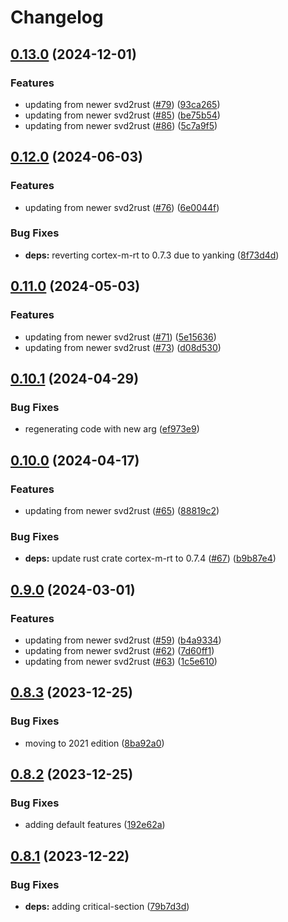 # Changelog

## [0.13.0](https://github.com/xmc-rs/xmc4700/compare/v0.12.0...v0.13.0) (2024-12-01)


### Features

* updating from newer svd2rust ([#79](https://github.com/xmc-rs/xmc4700/issues/79)) ([93ca265](https://github.com/xmc-rs/xmc4700/commit/93ca265dd80957f0b17027a6b4034c4efdec0b7b))
* updating from newer svd2rust ([#85](https://github.com/xmc-rs/xmc4700/issues/85)) ([be75b54](https://github.com/xmc-rs/xmc4700/commit/be75b54afb0d30959a402defb4a8ef6bd298bcf4))
* updating from newer svd2rust ([#86](https://github.com/xmc-rs/xmc4700/issues/86)) ([5c7a9f5](https://github.com/xmc-rs/xmc4700/commit/5c7a9f5b944030c59a8c47db0fb5d2b72757bdfe))

## [0.12.0](https://github.com/xmc-rs/xmc4700/compare/v0.11.0...v0.12.0) (2024-06-03)


### Features

* updating from newer svd2rust ([#76](https://github.com/xmc-rs/xmc4700/issues/76)) ([6e0044f](https://github.com/xmc-rs/xmc4700/commit/6e0044fd2c2d96fa21c0afc3d5bf75a6a8822f10))


### Bug Fixes

* **deps:** reverting cortex-m-rt to 0.7.3 due to yanking ([8f73d4d](https://github.com/xmc-rs/xmc4700/commit/8f73d4ded393793e7a9b145f0063d9110d37d088))

## [0.11.0](https://github.com/xmc-rs/xmc4700/compare/v0.10.1...v0.11.0) (2024-05-03)


### Features

* updating from newer svd2rust ([#71](https://github.com/xmc-rs/xmc4700/issues/71)) ([5e15636](https://github.com/xmc-rs/xmc4700/commit/5e15636448c4f477256b0f196f266e555d646b99))
* updating from newer svd2rust ([#73](https://github.com/xmc-rs/xmc4700/issues/73)) ([d08d530](https://github.com/xmc-rs/xmc4700/commit/d08d53020610707e263d739c1bde958914b150ad))

## [0.10.1](https://github.com/xmc-rs/xmc4700/compare/v0.10.0...v0.10.1) (2024-04-29)


### Bug Fixes

* regenerating code with new arg ([ef973e9](https://github.com/xmc-rs/xmc4700/commit/ef973e9e7945573608c96aba1fb5c69098974c9f))

## [0.10.0](https://github.com/xmc-rs/xmc4700/compare/v0.9.0...v0.10.0) (2024-04-17)


### Features

* updating from newer svd2rust ([#65](https://github.com/xmc-rs/xmc4700/issues/65)) ([88819c2](https://github.com/xmc-rs/xmc4700/commit/88819c2c868b57035f770e80cf856621f2c7a3ef))


### Bug Fixes

* **deps:** update rust crate cortex-m-rt to 0.7.4 ([#67](https://github.com/xmc-rs/xmc4700/issues/67)) ([b9b87e4](https://github.com/xmc-rs/xmc4700/commit/b9b87e4429f475c1225603b1c857eab47fe9e850))

## [0.9.0](https://github.com/xmc-rs/xmc4700/compare/v0.8.3...v0.9.0) (2024-03-01)


### Features

* updating from newer svd2rust ([#59](https://github.com/xmc-rs/xmc4700/issues/59)) ([b4a9334](https://github.com/xmc-rs/xmc4700/commit/b4a93345bd26f495c21f692933ec83a8b969f959))
* updating from newer svd2rust ([#62](https://github.com/xmc-rs/xmc4700/issues/62)) ([7d60ff1](https://github.com/xmc-rs/xmc4700/commit/7d60ff1603a4238a46ed63f4fb4497c67675edf4))
* updating from newer svd2rust ([#63](https://github.com/xmc-rs/xmc4700/issues/63)) ([1c5e610](https://github.com/xmc-rs/xmc4700/commit/1c5e6101dc7b29bf640ec0b50face0339c662456))

## [0.8.3](https://github.com/xmc-rs/xmc4700/compare/v0.8.2...v0.8.3) (2023-12-25)


### Bug Fixes

* moving to 2021 edition ([8ba92a0](https://github.com/xmc-rs/xmc4700/commit/8ba92a0c4caf759e7c75fc59933d5d91825ab29f))

## [0.8.2](https://github.com/xmc-rs/xmc4700/compare/v0.8.1...v0.8.2) (2023-12-25)


### Bug Fixes

* adding default features ([192e62a](https://github.com/xmc-rs/xmc4700/commit/192e62ace42a77992baa3f382623f2f8a2b532d8))

## [0.8.1](https://github.com/xmc-rs/xmc4700/compare/v0.8.0...v0.8.1) (2023-12-22)


### Bug Fixes

* **deps:** adding critical-section ([79b7d3d](https://github.com/xmc-rs/xmc4700/commit/79b7d3d0a0c9f201993f3d80d6e5df70cd90d2ed))
